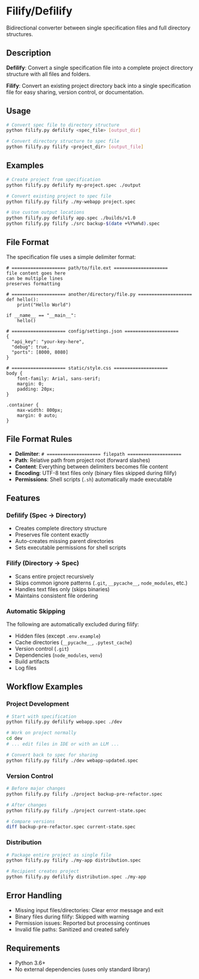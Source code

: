 # Filify/Defilify

Bidirectional converter between single specification files and full directory structures.

## Description

**Defilify**: Convert a single specification file into a complete project directory structure with all files and folders.

**Filify**: Convert an existing project directory back into a single specification file for easy sharing, version control, or documentation.

## Usage

```bash
# Convert spec file to directory structure
python filify.py defilify <spec_file> [output_dir]

# Convert directory structure to spec file  
python filify.py filify <project_dir> [output_file]
```

## Examples

```bash
# Create project from specification
python filify.py defilify my-project.spec ./output

# Convert existing project to spec file
python filify.py filify ./my-webapp project.spec

# Use custom output locations
python filify.py defilify app.spec ./builds/v1.0
python filify.py filify ./src backup-$(date +%Y%m%d).spec
```

## File Format

The specification file uses a simple delimiter format:

```
# ==================== path/to/file.ext ====================
file content goes here
can be multiple lines
preserves formatting

# ==================== another/directory/file.py ====================
def hello():
    print("Hello World")

if __name__ == "__main__":
    hello()

# ==================== config/settings.json ====================
{
  "api_key": "your-key-here",
  "debug": true,
  "ports": [8000, 8080]
}

# ==================== static/style.css ====================
body {
    font-family: Arial, sans-serif;
    margin: 0;
    padding: 20px;
}

.container {
    max-width: 800px;
    margin: 0 auto;
}
```

## File Format Rules

- **Delimiter**: `# ==================== filepath ====================`
- **Path**: Relative path from project root (forward slashes)
- **Content**: Everything between delimiters becomes file content
- **Encoding**: UTF-8 text files only (binary files skipped during filify)
- **Permissions**: Shell scripts (`.sh`) automatically made executable

## Features

### Defilify (Spec → Directory)
- Creates complete directory structure
- Preserves file content exactly
- Auto-creates missing parent directories
- Sets executable permissions for shell scripts

### Filify (Directory → Spec)
- Scans entire project recursively
- Skips common ignore patterns (`.git`, `__pycache__`, `node_modules`, etc.)
- Handles text files only (skips binaries)
- Maintains consistent file ordering

### Automatic Skipping
The following are automatically excluded during filify:
- Hidden files (except `.env.example`)
- Cache directories (`__pycache__`, `.pytest_cache`)
- Version control (`.git`)
- Dependencies (`node_modules`, `venv`)
- Build artifacts
- Log files

## Workflow Examples

### Project Development
```bash
# Start with specification
python filify.py defilify webapp.spec ./dev

# Work on project normally
cd dev
# ... edit files in IDE or with an LLM ...

# Convert back to spec for sharing
python filify.py filify ./dev webapp-updated.spec
```

### Version Control
```bash
# Before major changes
python filify.py filify ./project backup-pre-refactor.spec

# After changes  
python filify.py filify ./project current-state.spec

# Compare versions
diff backup-pre-refactor.spec current-state.spec
```

### Distribution
```bash
# Package entire project as single file
python filify.py filify ./my-app distribution.spec

# Recipient creates project
python filify.py defilify distribution.spec ./my-app
```

## Error Handling

- Missing input files/directories: Clear error message and exit
- Binary files during filify: Skipped with warning
- Permission issues: Reported but processing continues
- Invalid file paths: Sanitized and created safely

## Requirements

- Python 3.6+
- No external dependencies (uses only standard library)
